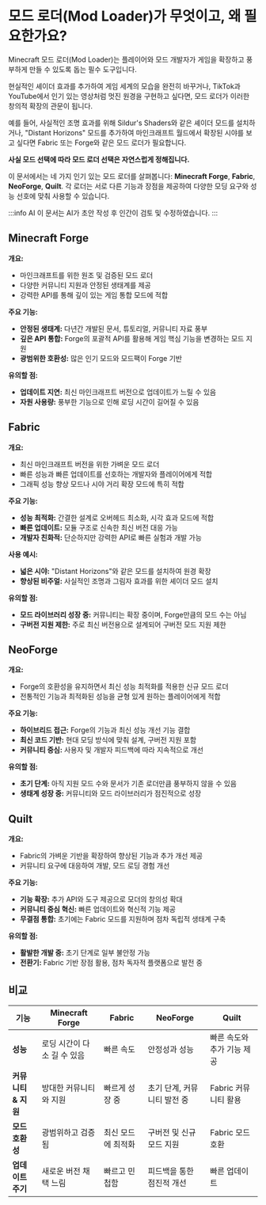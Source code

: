 # 모드 로더(Mod Loader)가 무엇이고, 왜 필요한가요?

Minecraft 모드 로더(Mod Loader)는 플레이어와 모드 개발자가 게임을 확장하고 풍부하게 만들 수 있도록 돕는 필수 도구입니다.

현실적인 셰이더 효과를 추가하여 게임 세계의 모습을 완전히 바꾸거나, TikTok과 YouTube에서 인기 있는 영상처럼 멋진 원경을 구현하고 싶다면, 모드 로더가 이러한 창의적 확장의 관문이 됩니다.

예를 들어, 사실적인 조명 효과를 위해 Sildur's Shaders와 같은 셰이더 모드를 설치하거나, "Distant Horizons" 모드를 추가하여 마인크래프트 월드에서 확장된 시야를 보고 싶다면 Fabric 또는 Forge와 같은 모드 로더가 필요합니다.

**사실 모드 선택에 따라 모드 로더 선택은 자연스럽게 정해집니다.**

이 문서에서는 네 가지 인기 있는 모드 로더를 살펴봅니다: **Minecraft Forge**, **Fabric**, **NeoForge**, **Quilt**. 각 로더는 서로 다른 기능과 장점을 제공하여 다양한 모딩 요구와 성능 선호에 맞춰 사용할 수 있습니다.

:::info AI
이 문서는 AI가 초안 작성 후 인간이 검토 및 수정하였습니다.
:::

## Minecraft Forge

<AppForgePicture />

**개요:**

- 마인크래프트를 위한 원조 및 검증된 모드 로더
- 다양한 커뮤니티 지원과 안정된 생태계를 제공
- 강력한 API를 통해 깊이 있는 게임 통합 모드에 적합

**주요 기능:**

- **안정된 생태계:** 다년간 개발된 문서, 튜토리얼, 커뮤니티 자료 풍부
- **깊은 API 통합:** Forge의 포괄적 API를 활용해 게임 핵심 기능을 변경하는 모드 지원
- **광범위한 호환성:** 많은 인기 모드와 모드팩이 Forge 기반

**유의할 점:**

- **업데이트 지연:** 최신 마인크래프트 버전으로 업데이트가 느릴 수 있음
- **자원 사용량:** 풍부한 기능으로 인해 로딩 시간이 길어질 수 있음

## Fabric

<AppFabricPicture />

**개요:**

- 최신 마인크래프트 버전을 위한 가벼운 모드 로더
- 빠른 성능과 빠른 업데이트를 선호하는 개발자와 플레이어에게 적합
- 그래픽 성능 향상 모드나 시야 거리 확장 모드에 특히 적합

**주요 기능:**

- **성능 최적화:** 간결한 설계로 오버헤드 최소화, 시각 효과 모드에 적합
- **빠른 업데이트:** 모듈 구조로 신속한 최신 버전 대응 가능
- **개발자 친화적:** 단순하지만 강력한 API로 빠른 실험과 개발 가능

**사용 예시:**

- **넓은 시야:** "Distant Horizons"와 같은 모드를 설치하여 원경 확장
- **향상된 비주얼:** 사실적인 조명과 그림자 효과를 위한 셰이더 모드 설치

**유의할 점:**

- **모드 라이브러리 성장 중:** 커뮤니티는 확장 중이며, Forge만큼의 모드 수는 아님
- **구버전 지원 제한:** 주로 최신 버전용으로 설계되어 구버전 모드 지원 제한

## NeoForge

<AppNeoForgePicture />

**개요:**

- Forge의 호환성을 유지하면서 최신 성능 최적화를 적용한 신규 모드 로더
- 전통적인 기능과 최적화된 성능을 균형 있게 원하는 플레이어에게 적합

**주요 기능:**

- **하이브리드 접근:** Forge의 기능과 최신 성능 개선 기능 결합
- **최신 코드 기반:** 현대 모딩 방식에 맞춰 설계, 구버전 지원 포함
- **커뮤니티 중심:** 사용자 및 개발자 피드백에 따라 지속적으로 개선

**유의할 점:**

- **초기 단계:** 아직 지원 모드 수와 문서가 기존 로더만큼 풍부하지 않을 수 있음
- **생태계 성장 중:** 커뮤니티와 모드 라이브러리가 점진적으로 성장

## Quilt

**개요:**

- Fabric의 가벼운 기반을 확장하여 향상된 기능과 추가 개선 제공
- 커뮤니티 요구에 대응하여 개발, 모드 로딩 경험 개선

**주요 기능:**

- **기능 확장:** 추가 API와 도구 제공으로 모더의 창의성 확대
- **커뮤니티 중심 혁신:** 빠른 업데이트와 혁신적 기능 제공
- **무결점 통합:** 초기에는 Fabric 모드를 지원하며 점차 독립적 생태계 구축

**유의할 점:**

- **활발한 개발 중:** 초기 단계로 일부 불안정 가능
- **전환기:** Fabric 기반 장점 활용, 점차 독자적 플랫폼으로 발전 중

## 비교

| 기능                     | Minecraft Forge                 | Fabric               | NeoForge                            | Quilt                              |
| ------------------------ | ------------------------------- | -------------------- | ----------------------------------- | ---------------------------------- |
| **성능**                 | 로딩 시간이 다소 길 수 있음     | 빠른 속도          | 안정성과 성능                  | 빠른 속도와 추가 기능 제공         |
| **커뮤니티 & 지원**       | 방대한 커뮤니티와 지원          | 빠르게 성장 중        | 초기 단계, 커뮤니티 발전 중          | Fabric 커뮤니티 활용               |
| **모드 호환성**           | 광범위하고 검증됨               | 최신 모드에 최적화    | 구버전 및 신규 모드 지원              | Fabric 모드 호환                   |
| **업데이트 주기**         | 새로운 버전 채택 느림           | 빠르고 민첩함        | 피드백을 통한 점진적 개선             | 빠른 업데이트                |

